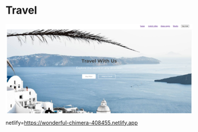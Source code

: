<h1> Travel </h1>

<a href="https://wonderful-chimera-408455.netlify.app"><img src="Travel.png"></a>

netlify=https://wonderful-chimera-408455.netlify.app
